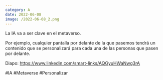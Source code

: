 ```yaml
--- 
category: A 
date: 2022-06-08 
image: /2022-06-08_2.png 
--- 
```


La IA va a ser clave en el metaverso. 

Por ejemplo, cualquier pantalla por delante de la que pasemos tendrá un contenido que se personalizará para cada una de las personas que pasen por delante. 

Diapo: https://www.linkedin.com/smart-links/AQGyuHWaNwg3rA

#IA #Metaverse #Personalizar